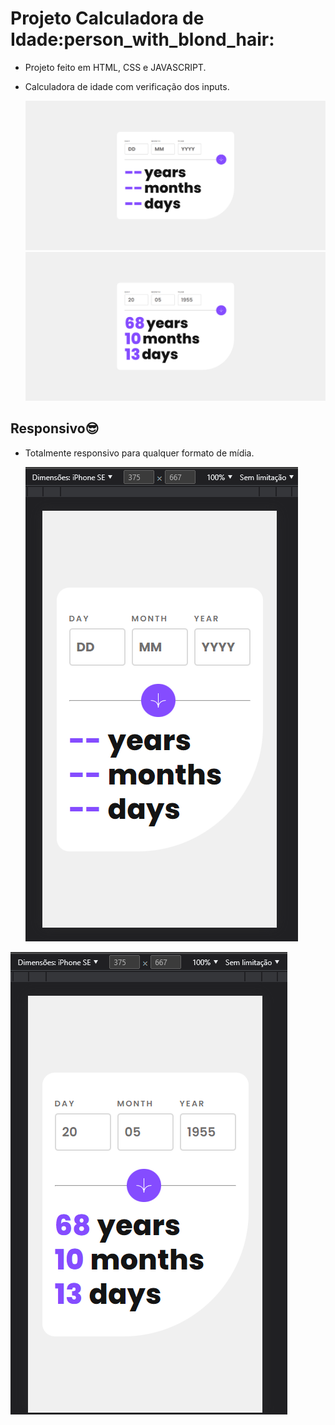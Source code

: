 # Projeto Calculadora de Idade:person_with_blond_hair:

* Projeto feito em HTML, CSS e JAVASCRIPT.

- Calculadora de idade com verificação dos inputs. 

  <img src = 'assets/img/img-readme/desktop1.png'>

  <img src = 'assets/img/img-readme/desktop2.png'>

## Responsivo:sunglasses:

- Totalmente responsivo para qualquer formato de mídia.

  <img src = 'assets/img/img-readme/mobile1.png'>

<img src = 'assets/img/img-readme/mobile2.png'>